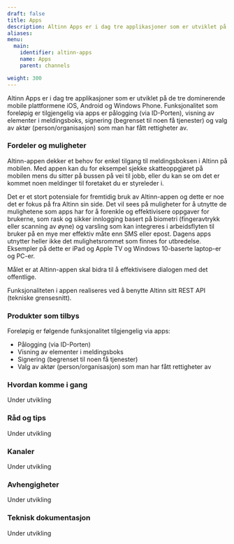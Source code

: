```yaml
---
draft: false
title: Apps
description: Altinn Apps er i dag tre applikasjoner som er utviklet på de tre dominerende mobile plattformene iOS, Android og Windows Phone.
aliases:
menu:
  main:
    identifier: altinn-apps
    name: Apps
    parent: channels

weight: 300
---
```


Altinn Apps er i dag tre applikasjoner som er utviklet på de tre dominerende mobile plattformene iOS, Android og Windows Phone.
Funksjonalitet som foreløpig er tilgjengelig via apps er pålogging (via ID-Porten), visning av elementer i meldingsboks,
signering (begrenset til noen få tjenester) og valg av aktør (person/organisasjon) som man har fått rettigheter av.


### Fordeler og muligheter
Altinn-appen dekker et behov for enkel tilgang til meldingsboksen i Altinn på mobilen.
Med appen kan du for eksempel sjekke skatteoppgjøret på mobilen mens du sitter på bussen på vei til jobb,
eller du kan se om det er kommet noen meldinger til foretaket du er styreleder i.

Det er et stort potensiale for fremtidig bruk av Altinn-appen og dette er noe det er fokus på fra Altinn sin side.
Det vil sees på muligheter for å utnytte de mulighetene som apps har for å forenkle og effektivisere oppgaver for brukerne,
som rask og sikker innlogging basert på biometri (fingeravtrykk eller scanning av øyne) og varsling som kan
integreres i arbeidsflyten til bruker på en mye mer effektiv måte enn SMS eller epost.
Dagens apps utnytter heller ikke det mulighetsrommet som finnes for utbredelse.
Eksempler på dette er iPad og Apple TV og Windows 10-baserte laptop-er og PC-er.

Målet er at Altinn-appen skal bidra til å effektivisere dialogen med det offentlige.

Funksjonaliteten i appen realiseres ved å benytte Altinn sitt REST API (tekniske grensesnitt).

### Produkter som tilbys
Foreløpig er følgende funksjonalitet tilgjengelig via apps:
 - Pålogging (via ID-Porten)
 - Visning av elementer i meldingsboks
 - Signering (begrenset til noen få tjenester)
 - Valg av aktør (person/organisasjon) som man har fått rettigheter av


### Hvordan komme i gang
Under utvikling

### Råd og tips
Under utvikling

### Kanaler
Under utvikling

### Avhengigheter
Under utvikling

### Teknisk dokumentasjon
Under utvikling